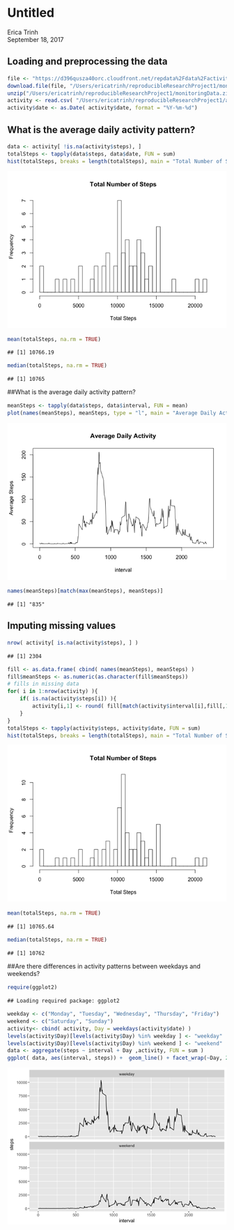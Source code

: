 # Untitled
Erica Trinh  
September 18, 2017  

## Loading and preprocessing the data


```r
file <- "https://d396qusza40orc.cloudfront.net/repdata%2Fdata%2Factivity.zip"
download.file(file, "/Users/ericatrinh/reproducibleResearchProject1/monitoringData.zip", method="curl")
unzip("/Users/ericatrinh/reproducibleResearchProject1/monitoringData.zip")
activity <- read.csv( "/Users/ericatrinh/reproducibleResearchProject1/activity.csv", header = TRUE)
activity$date <- as.Date( activity$date, format = "%Y-%m-%d") 
```

## What is the average daily activity pattern?



```r
data <- activity[ !is.na(activity$steps), ]
totalSteps <- tapply(data$steps, data$date, FUN = sum)
hist(totalSteps, breaks = length(totalSteps), main = "Total Number of Steps", xlab = "Total Steps")
```

![](PA1_template_files/figure-html/unnamed-chunk-2-1.png)<!-- -->

```r
mean(totalSteps, na.rm = TRUE) 
```

```
## [1] 10766.19
```

```r
median(totalSteps, na.rm = TRUE)
```

```
## [1] 10765
```

##What is the average daily activity pattern?

```r
meanSteps <- tapply(data$steps, data$interval, FUN = mean)
plot(names(meanSteps), meanSteps, type = "l", main = "Average Daily Activity", xlab = "interval" , ylab = "Average Steps" )
```

![](PA1_template_files/figure-html/unnamed-chunk-3-1.png)<!-- -->

```r
names(meanSteps)[match(max(meanSteps), meanSteps)]
```

```
## [1] "835"
```


## Imputing missing values

```r
nrow( activity[ is.na(activity$steps), ] )
```

```
## [1] 2304
```

```r
fill <- as.data.frame( cbind( names(meanSteps), meanSteps) )
fill$meanSteps <- as.numeric(as.character(fill$meanSteps))
# fills in missing data
for( i in 1:nrow(activity) ){
    if( is.na(activity$steps[i]) ){
        activity[i,1] <- round( fill[match(activity$interval[i],fill[,1]),2] )
    }
}
totalSteps <- tapply(activity$steps, activity$date, FUN = sum)
hist(totalSteps, breaks = length(totalSteps), main = "Total Number of Steps", xlab = "Total Steps")
```

![](PA1_template_files/figure-html/unnamed-chunk-4-1.png)<!-- -->

```r
mean(totalSteps, na.rm = TRUE) 
```

```
## [1] 10765.64
```

```r
median(totalSteps, na.rm = TRUE)
```

```
## [1] 10762
```

##Are there differences in activity patterns between weekdays and weekends?

```r
require(ggplot2)
```

```
## Loading required package: ggplot2
```

```r
weekday <- c("Monday", "Tuesday", "Wednesday", "Thursday", "Friday")
weekend <- c("Saturday", "Sunday")
activity<- cbind( activity, Day = weekdays(activity$date) )
levels(activity$Day)[levels(activity$Day) %in% weekday ] <- "weekday"
levels(activity$Day)[levels(activity$Day) %in% weekend ] <- "weekend"
data <- aggregate(steps ~ interval + Day ,activity, FUN = sum )
ggplot( data, aes(interval, steps)) +  geom_line() + facet_wrap(~Day, 2)
```

![](PA1_template_files/figure-html/unnamed-chunk-5-1.png)<!-- -->
